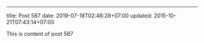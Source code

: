 ---
title: Post 587
date: 2019-07-18T02:48:28+07:00
updated: 2015-10-21T07:43:14+07:00

This is content of post 587